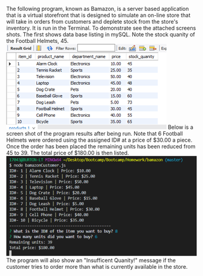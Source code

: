 The following program, known as Bamazon, is a server based application that is a virtual storefront that is designed to simulate an on-line store that will take in orders from customers and deplete stock from the store's inventory. It is run in the Terminal. To demonstrate see the attached screens shots. The first shows data base listing in mySQL. Note the stock quanity of the Football Helmets, 45.
![Alt Text](./images/bamazon_stock_quanity.png)
Below is a screen shot of the program results after being run. Note that 6 Football Helmets were ordered using the assigned ID# at a price of $30.00 a piece. Once the order has been placed the remaining units has been reduced from 45 to 39. The total price of $180.00 is then listed.
![Alt Text](./images/bamazon_results.png)
The program will also show an "Insufficent Quanity!" message if the customer tries to order more than what is currently available in the store.